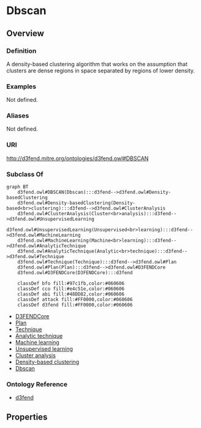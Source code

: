 # Dbscan

## Overview

### Definition
A density-based clustering algorithm that works on the assumption that clusters are dense regions in space separated by regions of lower density.

### Examples
Not defined.

### Aliases
Not defined.

### URI
http://d3fend.mitre.org/ontologies/d3fend.owl#DBSCAN

### Subclass Of
```mermaid
graph BT
    d3fend.owl#DBSCAN(Dbscan):::d3fend-->d3fend.owl#Density-basedClustering
    d3fend.owl#Density-basedClustering(Density-based<br>clustering):::d3fend-->d3fend.owl#ClusterAnalysis
    d3fend.owl#ClusterAnalysis(Cluster<br>analysis):::d3fend-->d3fend.owl#UnsupervisedLearning
    d3fend.owl#UnsupervisedLearning(Unsupervised<br>learning):::d3fend-->d3fend.owl#MachineLearning
    d3fend.owl#MachineLearning(Machine<br>learning):::d3fend-->d3fend.owl#AnalyticTechnique
    d3fend.owl#AnalyticTechnique(Analytic<br>technique):::d3fend-->d3fend.owl#Technique
    d3fend.owl#Technique(Technique):::d3fend-->d3fend.owl#Plan
    d3fend.owl#Plan(Plan):::d3fend-->d3fend.owl#D3FENDCore
    d3fend.owl#D3FENDCore(D3FENDCore):::d3fend
    
    classDef bfo fill:#97c1fb,color:#060606
    classDef cco fill:#e4c51e,color:#060606
    classDef abi fill:#48DD82,color:#060606
    classDef attack fill:#FF0000,color:#060606
    classDef d3fend fill:#FF0000,color:#060606
```

- [D3FENDCore](/docs/ontology/reference/model/D3FENDCore/D3FENDCore.md)
- [Plan](/docs/ontology/reference/model/D3FENDCore/Plan/Plan.md)
- [Technique](/docs/ontology/reference/model/D3FENDCore/Plan/Technique/Technique.md)
- [Analytic technique](/docs/ontology/reference/model/D3FENDCore/Plan/Technique/Analytic%20technique/Analytic%20technique.md)
- [Machine learning](/docs/ontology/reference/model/D3FENDCore/Plan/Technique/Analytic%20technique/Machine%20learning/Machine%20learning.md)
- [Unsupervised learning](/docs/ontology/reference/model/D3FENDCore/Plan/Technique/Analytic%20technique/Machine%20learning/Unsupervised%20learning/Unsupervised%20learning.md)
- [Cluster analysis](/docs/ontology/reference/model/D3FENDCore/Plan/Technique/Analytic%20technique/Machine%20learning/Unsupervised%20learning/Cluster%20analysis/Cluster%20analysis.md)
- [Density-based clustering](/docs/ontology/reference/model/D3FENDCore/Plan/Technique/Analytic%20technique/Machine%20learning/Unsupervised%20learning/Cluster%20analysis/Density-based%20clustering/Density-based%20clustering.md)
- [Dbscan](/docs/ontology/reference/model/D3FENDCore/Plan/Technique/Analytic%20technique/Machine%20learning/Unsupervised%20learning/Cluster%20analysis/Density-based%20clustering/Dbscan/Dbscan.md)


### Ontology Reference
- [d3fend](http://d3fend.mitre.org/ontologies/d3fend.owl#)

## Properties
